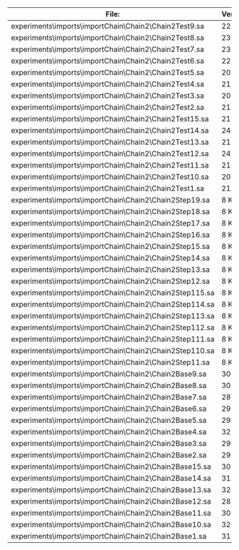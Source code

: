 File:|Version0|Version1|Version2
---|---|---|---
experiments\imports\importChain\Chain2\Chain2Test9.sa|22 KB|17 KB|17 KB
experiments\imports\importChain\Chain2\Chain2Test8.sa|23 KB|16 KB|16 KB
experiments\imports\importChain\Chain2\Chain2Test7.sa|23 KB|16 KB|16 KB
experiments\imports\importChain\Chain2\Chain2Test6.sa|22 KB|16 KB|16 KB
experiments\imports\importChain\Chain2\Chain2Test5.sa|20 KB|16 KB|16 KB
experiments\imports\importChain\Chain2\Chain2Test4.sa|21 KB|17 KB|17 KB
experiments\imports\importChain\Chain2\Chain2Test3.sa|20 KB|16 KB|16 KB
experiments\imports\importChain\Chain2\Chain2Test2.sa|21 KB|16 KB|16 KB
experiments\imports\importChain\Chain2\Chain2Test15.sa|21 KB|17 KB|17 KB
experiments\imports\importChain\Chain2\Chain2Test14.sa|24 KB|17 KB|17 KB
experiments\imports\importChain\Chain2\Chain2Test13.sa|21 KB|17 KB|17 KB
experiments\imports\importChain\Chain2\Chain2Test12.sa|24 KB|17 KB|17 KB
experiments\imports\importChain\Chain2\Chain2Test11.sa|21 KB|17 KB|17 KB
experiments\imports\importChain\Chain2\Chain2Test10.sa|20 KB|17 KB|17 KB
experiments\imports\importChain\Chain2\Chain2Test1.sa|21 KB|17 KB|17 KB
experiments\imports\importChain\Chain2\Chain2Step19.sa|8 KB|9 KB|0 KB
experiments\imports\importChain\Chain2\Chain2Step18.sa|8 KB|9 KB|0 KB
experiments\imports\importChain\Chain2\Chain2Step17.sa|8 KB|9 KB|0 KB
experiments\imports\importChain\Chain2\Chain2Step16.sa|8 KB|9 KB|0 KB
experiments\imports\importChain\Chain2\Chain2Step15.sa|8 KB|9 KB|0 KB
experiments\imports\importChain\Chain2\Chain2Step14.sa|8 KB|9 KB|0 KB
experiments\imports\importChain\Chain2\Chain2Step13.sa|8 KB|8 KB|0 KB
experiments\imports\importChain\Chain2\Chain2Step12.sa|8 KB|9 KB|0 KB
experiments\imports\importChain\Chain2\Chain2Step115.sa|8 KB|9 KB|0 KB
experiments\imports\importChain\Chain2\Chain2Step114.sa|8 KB|9 KB|0 KB
experiments\imports\importChain\Chain2\Chain2Step113.sa|8 KB|9 KB|0 KB
experiments\imports\importChain\Chain2\Chain2Step112.sa|8 KB|9 KB|0 KB
experiments\imports\importChain\Chain2\Chain2Step111.sa|8 KB|9 KB|0 KB
experiments\imports\importChain\Chain2\Chain2Step110.sa|8 KB|9 KB|0 KB
experiments\imports\importChain\Chain2\Chain2Step11.sa|8 KB|9 KB|0 KB
experiments\imports\importChain\Chain2\Chain2Base9.sa|30 KB|24 KB|15 KB
experiments\imports\importChain\Chain2\Chain2Base8.sa|30 KB|24 KB|15 KB
experiments\imports\importChain\Chain2\Chain2Base7.sa|28 KB|24 KB|16 KB
experiments\imports\importChain\Chain2\Chain2Base6.sa|29 KB|24 KB|15 KB
experiments\imports\importChain\Chain2\Chain2Base5.sa|29 KB|24 KB|15 KB
experiments\imports\importChain\Chain2\Chain2Base4.sa|32 KB|24 KB|15 KB
experiments\imports\importChain\Chain2\Chain2Base3.sa|29 KB|23 KB|15 KB
experiments\imports\importChain\Chain2\Chain2Base2.sa|29 KB|24 KB|15 KB
experiments\imports\importChain\Chain2\Chain2Base15.sa|30 KB|24 KB|16 KB
experiments\imports\importChain\Chain2\Chain2Base14.sa|31 KB|24 KB|15 KB
experiments\imports\importChain\Chain2\Chain2Base13.sa|32 KB|24 KB|16 KB
experiments\imports\importChain\Chain2\Chain2Base12.sa|28 KB|24 KB|15 KB
experiments\imports\importChain\Chain2\Chain2Base11.sa|30 KB|24 KB|15 KB
experiments\imports\importChain\Chain2\Chain2Base10.sa|32 KB|24 KB|16 KB
experiments\imports\importChain\Chain2\Chain2Base1.sa|31 KB|24 KB|15 KB
